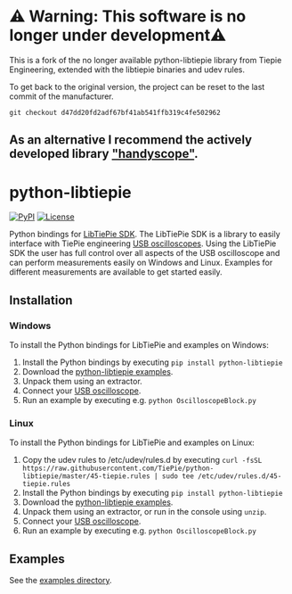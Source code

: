 # ⚠️ Warning: This software is no longer under development⚠️

This is a fork of the no longer available python-libtiepie library from Tiepie Engineering, extended with the libtiepie binaries and udev rules.

To get back to the original version, the project can be reset to the last commit of the manufacturer.

```
git checkout d47dd20fd2adf67bf41ab541ffb319c4fe502962 
```

## As an alternative I recommend the actively developed library ["handyscope"](https://github.com/emtpb/handyscope).

# python-libtiepie
[![PyPI](https://img.shields.io/pypi/v/python-libtiepie.svg)](https://pypi.org/project/python-libtiepie/)
[![License](https://img.shields.io/github/license/tiepie/python-libtiepie.svg)](LICENSE)

Python bindings for [LibTiePie SDK](https://www.tiepie.com/node/930). The LibTiePie SDK is a library to easily interface with TiePie engineering [USB oscilloscopes](https://www.tiepie.com/node/4). Using the LibTiePie SDK the user has full control over all aspects of the USB oscilloscope and can perform measurements easily on Windows and Linux. Examples for different measurements are available to get started easily.

## Installation

### Windows

To install the Python bindings for LibTiePie and examples on Windows:

1. Install the Python bindings by executing `pip install python-libtiepie`
2. Download the [python-libtiepie examples](https://minhaskamal.github.io/DownGit/#/home?url=https://github.com/TiePie/python-libtiepie/tree/master/examples).
3. Unpack them using an extractor.
4. Connect your [USB oscilloscope](https://www.tiepie.com/node/4).
5. Run an example by executing e.g. `python OscilloscopeBlock.py`

### Linux

To install the Python bindings for LibTiePie and examples on Linux:

1. Copy the udev rules to /etc/udev/rules.d by executing
```curl -fsSL https://raw.githubusercontent.com/TiePie/python-libtiepie/master/45-tiepie.rules | sudo tee /etc/udev/rules.d/45-tiepie.rules```
2. Install the Python bindings by executing
```pip install python-libtiepie```
3. Download the [python-libtiepie examples](https://minhaskamal.github.io/DownGit/#/home?url=https://github.com/TiePie/python-libtiepie/tree/master/examples).
4. Unpack them using an extractor, or run in the console using `unzip`.
5. Connect your [USB oscilloscope](https://www.tiepie.com/node/4).
6. Run an example by executing e.g. `python OscilloscopeBlock.py`

## Examples

See the [examples directory](examples).
